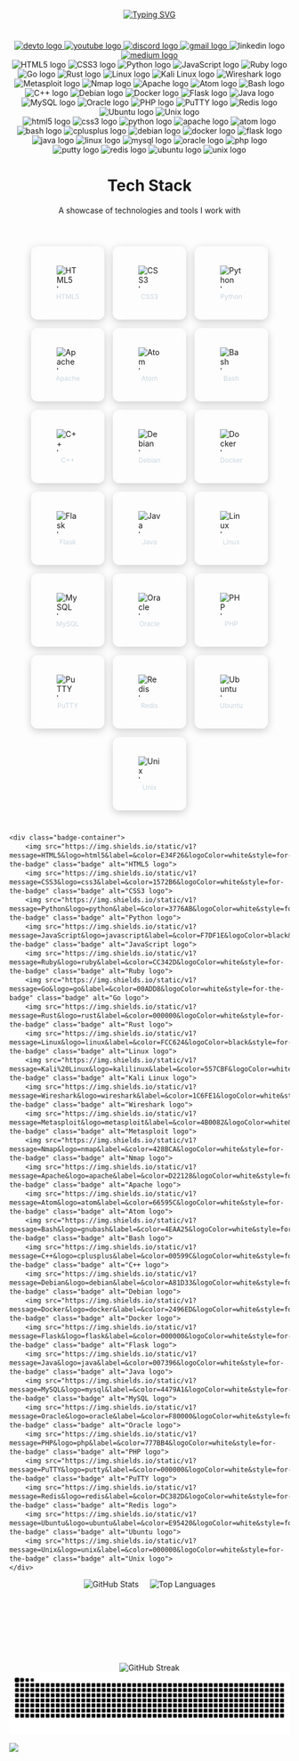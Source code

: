 <br clear="both">
<div align="center">
<a href="https://git.io/typing-svg"><img src="https://readme-typing-svg.demolab.com?font=Fira+Code&size=18&pause=1000&color=778BA5&width=435&lines=%F0%9F%91%8B+Hi+there+%F0%9F%91%80+I%E2%80%99m+a+Security+Researcher;Welcome+to+my+world+%F0%9F%91%88(%E2%8C%92%E2%96%BD%E2%8C%92)%F0%9F%91%89..." alt="Typing SVG" /></a>
</div>

<h1 align="center"></h1>


<div align="center">
  <a href="https://dev.to/@0xcrax" target="_blank">
    <img src="https://img.shields.io/static/v1?message=dev.to&logo=dev.to&label=&color=0A0A0A&logoColor=white&labelColor=&style=for-the-badge" height="23" alt="devto logo"  />
  </a>
  <a href="https://www.youtube.com/@0xcrax" target="_blank">
    <img src="https://img.shields.io/static/v1?message=Youtube&logo=youtube&label=&color=FF0000&logoColor=white&labelColor=&style=for-the-badge" height="22" alt="youtube logo"  />
  </a>
  <a href="https://discord.com/users/1208475631554396183" target="_blank">
    <img src="https://img.shields.io/static/v1?message=Discord&logo=discord&label=&color=7289DA&logoColor=white&labelColor=&style=for-the-badge" height="22" alt="discord logo"  />
  </a>
  <a href="crackerzeroone@gmail.com" target="_blank">
    <img src="https://img.shields.io/static/v1?message=Gmail&logo=gmail&label=&color=D14836&logoColor=white&labelColor=&style=for-the-badge" height="22" alt="gmail logo"  />
  </a>
  <img src="https://img.shields.io/static/v1?message=LinkedIn&logo=linkedin&label=&color=0077B5&logoColor=white&labelColor=&style=for-the-badge" height="22" alt="linkedin logo"  />
  <a href="https://medium.com/@0xcarx" target="_blank">
    <img src="https://img.shields.io/static/v1?message=Medium&logo=medium&label=&color=12100E&logoColor=white&labelColor=&style=for-the-badge" height="23" alt="medium logo"  />
  </a>
</div>

<div align="center">
  <img src="https://img.shields.io/static/v1?message=HTML5&logo=html5&label=&color=E34F26&logoColor=white&style=for-the-badge" height="23" alt="HTML5 logo" />
  <img src="https://img.shields.io/static/v1?message=CSS3&logo=css3&label=&color=1572B6&logoColor=white&style=for-the-badge" height="23" alt="CSS3 logo" />
  <img src="https://img.shields.io/static/v1?message=Python&logo=python&label=&color=3776AB&logoColor=white&style=for-the-badge" height="23" alt="Python logo" />
  <img src="https://img.shields.io/static/v1?message=JavaScript&logo=javascript&label=&color=F7DF1E&logoColor=black&style=for-the-badge" height="23" alt="JavaScript logo" />
  <img src="https://img.shields.io/static/v1?message=Ruby&logo=ruby&label=&color=CC342D&logoColor=white&style=for-the-badge" height="23" alt="Ruby logo" />
  <img src="https://img.shields.io/static/v1?message=Go&logo=go&label=&color=00ADD8&logoColor=white&style=for-the-badge" height="23" alt="Go logo" />
  <img src="https://img.shields.io/static/v1?message=Rust&logo=rust&label=&color=000000&logoColor=white&style=for-the-badge" height="23" alt="Rust logo" />
  <img src="https://img.shields.io/static/v1?message=Linux&logo=linux&label=&color=FCC624&logoColor=black&style=for-the-badge" height="23" alt="Linux logo" />
  <img src="https://img.shields.io/static/v1?message=Kali%20Linux&logo=kalilinux&label=&color=557CBF&logoColor=white&style=for-the-badge" height="23" alt="Kali Linux logo" />
  <img src="https://img.shields.io/static/v1?message=Wireshark&logo=wireshark&label=&color=1C6FE1&logoColor=white&style=for-the-badge" height="23" alt="Wireshark logo" />
  <img src="https://img.shields.io/static/v1?message=Metasploit&logo=metasploit&label=&color=4B0082&logoColor=white&style=for-the-badge" height="23" alt="Metasploit logo" />
  <img src="https://img.shields.io/static/v1?message=Nmap&logo=nmap&label=&color=428BCA&logoColor=white&style=for-the-badge" height="23" alt="Nmap logo" />
  <img src="https://img.shields.io/static/v1?message=Apache&logo=apache&label=&color=D22128&logoColor=white&style=for-the-badge" height="23" alt="Apache logo" />
  <img src="https://img.shields.io/static/v1?message=Atom&logo=atom&label=&color=66595C&logoColor=white&style=for-the-badge" height="23" alt="Atom logo" />
  <img src="https://img.shields.io/static/v1?message=Bash&logo=gnubash&label=&color=4EAA25&logoColor=white&style=for-the-badge" height="23" alt="Bash logo" />
  <img src="https://img.shields.io/static/v1?message=C++&logo=cplusplus&label=&color=00599C&logoColor=white&style=for-the-badge" height="23" alt="C++ logo" />
  <img src="https://img.shields.io/static/v1?message=Debian&logo=debian&label=&color=A81D33&logoColor=white&style=for-the-badge" height="23" alt="Debian logo" />
  <img src="https://img.shields.io/static/v1?message=Docker&logo=docker&label=&color=2496ED&logoColor=white&style=for-the-badge" height="23" alt="Docker logo" />
  <img src="https://img.shields.io/static/v1?message=Flask&logo=flask&label=&color=000000&logoColor=white&style=for-the-badge" height="23" alt="Flask logo" />
  <img src="https://img.shields.io/static/v1?message=Java&logo=java&label=&color=007396&logoColor=white&style=for-the-badge" height="23" alt="Java logo" />
  <img src="https://img.shields.io/static/v1?message=MySQL&logo=mysql&label=&color=4479A1&logoColor=white&style=for-the-badge" height="23" alt="MySQL logo" />
  <img src="https://img.shields.io/static/v1?message=Oracle&logo=oracle&label=&color=F80000&logoColor=white&style=for-the-badge" height="23" alt="Oracle logo" />
  <img src="https://img.shields.io/static/v1?message=PHP&logo=php&label=&color=777BB4&logoColor=white&style=for-the-badge" height="23" alt="PHP logo" />
  <img src="https://img.shields.io/static/v1?message=PuTTY&logo=putty&label=&color=000000&logoColor=white&style=for-the-badge" height="23" alt="PuTTY logo" />
  <img src="https://img.shields.io/static/v1?message=Redis&logo=redis&label=&color=DC382D&logoColor=white&style=for-the-badge" height="23" alt="Redis logo" />
  <img src="https://img.shields.io/static/v1?message=Ubuntu&logo=ubuntu&label=&color=E95420&logoColor=white&style=for-the-badge" height="23" alt="Ubuntu logo" />
  <img src="https://img.shields.io/static/v1?message=Unix&logo=unix&label=&color=000000&logoColor=white&style=for-the-badge" height="23" alt="Unix logo" />
</div>



<div align="center">
  <img src="https://cdn.jsdelivr.net/gh/devicons/devicon/icons/html5/html5-original.svg" height="30" alt="html5 logo" />
  <img src="https://cdn.jsdelivr.net/gh/devicons/devicon/icons/css3/css3-original.svg" height="30" alt="css3 logo" />
  <img src="https://cdn.jsdelivr.net/gh/devicons/devicon/icons/python/python-original.svg" height="30" alt="python logo" />
  <img src="https://cdn.jsdelivr.net/gh/devicons/devicon/icons/apache/apache-original.svg" height="30" alt="apache logo" />
  <img src="https://cdn.jsdelivr.net/gh/devicons/devicon/icons/atom/atom-original.svg" height="30" alt="atom logo" />
  <img src="https://cdn.jsdelivr.net/gh/devicons/devicon/icons/bash/bash-original.svg" height="30" alt="bash logo" />
  <img src="https://cdn.jsdelivr.net/gh/devicons/devicon/icons/cplusplus/cplusplus-original.svg" height="30" alt="cplusplus logo" />
  <img src="https://cdn.jsdelivr.net/gh/devicons/devicon/icons/debian/debian-original.svg" height="30" alt="debian logo" />
  <img src="https://cdn.jsdelivr.net/gh/devicons/devicon/icons/docker/docker-original.svg" height="30" alt="docker logo" />
  <img src="https://cdn.jsdelivr.net/gh/devicons/devicon/icons/flask/flask-original.svg" height="30" alt="flask logo" />
  <img src="https://cdn.jsdelivr.net/gh/devicons/devicon/icons/java/java-original.svg" height="30" alt="java logo" />
  <img src="https://cdn.jsdelivr.net/gh/devicons/devicon/icons/linux/linux-original.svg" height="30" alt="linux logo" />
  <img src="https://cdn.jsdelivr.net/gh/devicons/devicon/icons/mysql/mysql-original.svg" height="30" alt="mysql logo" />
  <img src="https://cdn.jsdelivr.net/gh/devicons/devicon/icons/oracle/oracle-original.svg" height="30" alt="oracle logo" />
  <img src="https://cdn.jsdelivr.net/gh/devicons/devicon/icons/php/php-original.svg" height="30" alt="php logo" />
  <img src="https://cdn.jsdelivr.net/gh/devicons/devicon/icons/putty/putty-original.svg" height="30" alt="putty logo" />
  <img src="https://cdn.jsdelivr.net/gh/devicons/devicon/icons/redis/redis-original.svg" height="30" alt="redis logo" />
  <img src="https://cdn.jsdelivr.net/gh/devicons/devicon/icons/ubuntu/ubuntu-plain.svg" height="30" alt="ubuntu logo" />
  <img src="https://cdn.jsdelivr.net/gh/devicons/devicon/icons/unix/unix-original.svg" height="30" alt="unix logo" />
</div>


<style>
.icon-grid {
    display: flex;
    flex-wrap: wrap;
    justify-content: center;
    gap: 15px;
    margin-bottom: 40px;
}

.icon-item {
    display: flex;
    flex-direction: column;
    align-items: center;
    justify-content: center;
    width: 100px;
    height: 100px;
    background: rgba(255, 255, 255, 0.1);
    border-radius: 12px;
    padding: 15px;
    transition: all 0.3s ease;
    box-shadow: 0 4px 15px rgba(0, 0, 0, 0.2);
    backdrop-filter: blur(10px);
    border: 1px solid rgba(255, 255, 255, 0.1);
}

.icon-item:hover {
    transform: translateY(-5px);
    background: rgba(255, 255, 255, 0.15);
    box-shadow: 0 8px 25px rgba(0, 0, 0, 0.3);
}

.icon-item img {
    height: 40px;
    width: 40px;
    object-fit: contain;
    margin-bottom: 8px;
}

.icon-name {
    font-size: 0.75rem;
    text-align: center;
    color: #c9d6df;
}

.badge-container {
    display: flex;
    flex-wrap: wrap;
    justify-content: center;
    gap: 8px;
    margin-top: 30px;
}

.badge {
    height: 23px;
}

@media (max-width: 768px) {
    .icon-item {
        width: 80px;
        height: 80px;
    }
    
    .icon-item img {
        height: 30px;
        width: 30px;
    }
    
    .icon-name {
        font-size: 0.65rem;
    }
    
    h1 {
        font-size: 2.2rem;
    }
}

@media (max-width: 480px) {
    .icon-grid {
        gap: 10px;
    }
    
    .icon-item {
        width: 70px;
        height: 70px;
    }
    
    .icon-item img {
        height: 25px;
        width: 25px;
    }
    
    .icon-name {
        font-size: 0.6rem;
    }
    
    .badge-container {
        gap: 5px;
}

.badge {
    height: 20px;
}
}
</style>

<div class="container">
    <header>
        <h1>Tech Stack</h1>
        <p class="description">A showcase of technologies and tools I work with</p>
    </header>
    
<div class="icon-grid">
  <div class="icon-item">
    <img src="https://cdn.jsdelivr.net/gh/devicons/devicon/icons/html5/html5-original.svg" alt="HTML5 logo">
    <span class="icon-name">HTML5</span>
  </div>
    <div class="icon-item">
      <img src="https://cdn.jsdelivr.net/gh/devicons/devicon/icons/css3/css3-original.svg" alt="CSS3 logo">
      <span class="icon-name">CSS3</span>
  </div>
  <div class="icon-item">
      <img src="https://cdn.jsdelivr.net/gh/devicons/devicon/icons/python/python-original.svg" alt="Python logo">
      <span class="icon-name">Python</span>
  </div>
  <div class="icon-item">
      <img src="https://cdn.jsdelivr.net/gh/devicons/devicon/icons/apache/apache-original.svg" alt="Apache logo">
      <span class="icon-name">Apache</span>
  </div>
  <div class="icon-item">
      <img src="https://cdn.jsdelivr.net/gh/devicons/devicon/icons/atom/atom-original.svg" alt="Atom logo">
      <span class="icon-name">Atom</span>
  </div>
  <div class="icon-item">
      <img src="https://cdn.jsdelivr.net/gh/devicons/devicon/icons/bash/bash-original.svg" alt="Bash logo">
      <span class="icon-name">Bash</span>
  </div>
  <div class="icon-item">
      <img src="https://cdn.jsdelivr.net/gh/devicons/devicon/icons/cplusplus/cplusplus-original.svg" alt="C++ logo">
      <span class="icon-name">C++</span>
  </div>
  <div class="icon-item">
      <img src="https://cdn.jsdelivr.net/gh/devicons/devicon/icons/debian/debian-original.svg" alt="Debian logo">
      <span class="icon-name">Debian</span>
  </div>
  <div class="icon-item">
      <img src="https://cdn.jsdelivr.net/gh/devicons/devicon/icons/docker/docker-original.svg" alt="Docker logo">
      <span class="icon-name">Docker</span>
  </div>
  <div class="icon-item">
      <img src="https://cdn.jsdelivr.net/gh/devicons/devicon/icons/flask/flask-original.svg" alt="Flask logo">
      <span class="icon-name">Flask</span>
  </div>
  <div class="icon-item">
      <img src="https://cdn.jsdelivr.net/gh/devicons/devicon/icons/java/java-original.svg" alt="Java logo">
      <span class="icon-name">Java</span>
  </div>
  <div class="icon-item">
      <img src="https://cdn.jsdelivr.net/gh/devicons/devicon/icons/linux/linux-original.svg" alt="Linux logo">
      <span class="icon-name">Linux</span>
  </div>
  <div class="icon-item">
      <img src="https://cdn.jsdelivr.net/gh/devicons/devicon/icons/mysql/mysql-original.svg" alt="MySQL logo">
      <span class="icon-name">MySQL</span>
  </div>
  <div class="icon-item">
    <img src="https://cdn.jsdelivr.net/gh/devicons/devicon/icons/oracle/oracle-original.svg" alt="Oracle logo">
    <span class="icon-name">Oracle</span>
  </div>
  <div class="icon-item">
    <img src="https://cdn.jsdelivr.net/gh/devicons/devicon/icons/php/php-original.svg" alt="PHP logo">
    <span class="icon-name">PHP</span>
  </div>
   <div class="icon-item">
    <img src="https://cdn.jsdelivr.net/gh/devicons/devicon/icons/putty/putty-original.svg" alt="PuTTY logo">
    <span class="icon-name">PuTTY</span>
   </div>
  <div class="icon-item">
    <img src="https://cdn.jsdelivr.net/gh/devicons/devicon/icons/redis/redis-original.svg" alt="Redis logo">
    <span class="icon-name">Redis</span>
  </div>
  <div class="icon-item">
    <img src="https://cdn.jsdelivr.net/gh/devicons/devicon/icons/ubuntu/ubuntu-plain.svg" alt="Ubuntu logo">
    <span class="icon-name">Ubuntu</span>
  </div>
  <div class="icon-item">
    <img src="https://cdn.jsdelivr.net/gh/devicons/devicon/icons/unix/unix-original.svg" alt="Unix logo">
    <span class="icon-name">Unix</span>
  </div>
</div>
    
    <div class="badge-container">
        <img src="https://img.shields.io/static/v1?message=HTML5&logo=html5&label=&color=E34F26&logoColor=white&style=for-the-badge" class="badge" alt="HTML5 logo">
        <img src="https://img.shields.io/static/v1?message=CSS3&logo=css3&label=&color=1572B6&logoColor=white&style=for-the-badge" class="badge" alt="CSS3 logo">
        <img src="https://img.shields.io/static/v1?message=Python&logo=python&label=&color=3776AB&logoColor=white&style=for-the-badge" class="badge" alt="Python logo">
        <img src="https://img.shields.io/static/v1?message=JavaScript&logo=javascript&label=&color=F7DF1E&logoColor=black&style=for-the-badge" class="badge" alt="JavaScript logo">
        <img src="https://img.shields.io/static/v1?message=Ruby&logo=ruby&label=&color=CC342D&logoColor=white&style=for-the-badge" class="badge" alt="Ruby logo">
        <img src="https://img.shields.io/static/v1?message=Go&logo=go&label=&color=00ADD8&logoColor=white&style=for-the-badge" class="badge" alt="Go logo">
        <img src="https://img.shields.io/static/v1?message=Rust&logo=rust&label=&color=000000&logoColor=white&style=for-the-badge" class="badge" alt="Rust logo">
        <img src="https://img.shields.io/static/v1?message=Linux&logo=linux&label=&color=FCC624&logoColor=black&style=for-the-badge" class="badge" alt="Linux logo">
        <img src="https://img.shields.io/static/v1?message=Kali%20Linux&logo=kalilinux&label=&color=557CBF&logoColor=white&style=for-the-badge" class="badge" alt="Kali Linux logo">
        <img src="https://img.shields.io/static/v1?message=Wireshark&logo=wireshark&label=&color=1C6FE1&logoColor=white&style=for-the-badge" class="badge" alt="Wireshark logo">
        <img src="https://img.shields.io/static/v1?message=Metasploit&logo=metasploit&label=&color=4B0082&logoColor=white&style=for-the-badge" class="badge" alt="Metasploit logo">
        <img src="https://img.shields.io/static/v1?message=Nmap&logo=nmap&label=&color=428BCA&logoColor=white&style=for-the-badge" class="badge" alt="Nmap logo">
        <img src="https://img.shields.io/static/v1?message=Apache&logo=apache&label=&color=D22128&logoColor=white&style=for-the-badge" class="badge" alt="Apache logo">
        <img src="https://img.shields.io/static/v1?message=Atom&logo=atom&label=&color=66595C&logoColor=white&style=for-the-badge" class="badge" alt="Atom logo">
        <img src="https://img.shields.io/static/v1?message=Bash&logo=gnubash&label=&color=4EAA25&logoColor=white&style=for-the-badge" class="badge" alt="Bash logo">
        <img src="https://img.shields.io/static/v1?message=C++&logo=cplusplus&label=&color=00599C&logoColor=white&style=for-the-badge" class="badge" alt="C++ logo">
        <img src="https://img.shields.io/static/v1?message=Debian&logo=debian&label=&color=A81D33&logoColor=white&style=for-the-badge" class="badge" alt="Debian logo">
        <img src="https://img.shields.io/static/v1?message=Docker&logo=docker&label=&color=2496ED&logoColor=white&style=for-the-badge" class="badge" alt="Docker logo">
        <img src="https://img.shields.io/static/v1?message=Flask&logo=flask&label=&color=000000&logoColor=white&style=for-the-badge" class="badge" alt="Flask logo">
        <img src="https://img.shields.io/static/v1?message=Java&logo=java&label=&color=007396&logoColor=white&style=for-the-badge" class="badge" alt="Java logo">
        <img src="https://img.shields.io/static/v1?message=MySQL&logo=mysql&label=&color=4479A1&logoColor=white&style=for-the-badge" class="badge" alt="MySQL logo">
        <img src="https://img.shields.io/static/v1?message=Oracle&logo=oracle&label=&color=F80000&logoColor=white&style=for-the-badge" class="badge" alt="Oracle logo">
        <img src="https://img.shields.io/static/v1?message=PHP&logo=php&label=&color=777BB4&logoColor=white&style=for-the-badge" class="badge" alt="PHP logo">
        <img src="https://img.shields.io/static/v1?message=PuTTY&logo=putty&label=&color=000000&logoColor=white&style=for-the-badge" class="badge" alt="PuTTY logo">
        <img src="https://img.shields.io/static/v1?message=Redis&logo=redis&label=&color=DC382D&logoColor=white&style=for-the-badge" class="badge" alt="Redis logo">
        <img src="https://img.shields.io/static/v1?message=Ubuntu&logo=ubuntu&label=&color=E95420&logoColor=white&style=for-the-badge" class="badge" alt="Ubuntu logo">
        <img src="https://img.shields.io/static/v1?message=Unix&logo=unix&label=&color=000000&logoColor=white&style=for-the-badge" class="badge" alt="Unix logo">
    </div>
</div>




<div align="center" style="display: flex; justify-content: center; gap: 20px; flex-wrap: wrap;">
  <img src="https://github-readme-stats.vercel.app/api?username=0xcrax&show_icons=true&theme=shadow_blue&hide_border=true&bg_color=00000000" alt="GitHub Stats" height="150"/>
  <img src="https://github-readme-stats.vercel.app/api/top-langs/?username=0xcrax&layout=compact&theme=shadow_blue&hide_border=true&bg_color=00000000" alt="Top Languages" height="150"/>
</div>
<div align="center">
  <img src="https://github-readme-streak-stats.herokuapp.com/?user=0xcrax&theme=shadow_blue&hide_border=true&background=00000000" alt="GitHub Streak" height="150"/>
</div>



<img src="https://raw.githubusercontent.com/0xcrax/0xcrax/output/snake.svg" alt="Snake animation" />

[![](https://visitcount.itsvg.in/api?id=rrrr&label=Profile%20Views&color=8&icon=5&pretty=true)](https://visitcount.itsvg.in)
